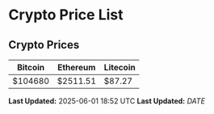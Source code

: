 # Crypto Price List

## Crypto Prices
| Bitcoin | Ethereum | Litecoin |
| ------- | -------- | -------- |
| $104680 | $2511.51 | $87.27 |
**Last Updated:** 2025-06-01 18:52 UTC
**Last Updated:** $DATE$
